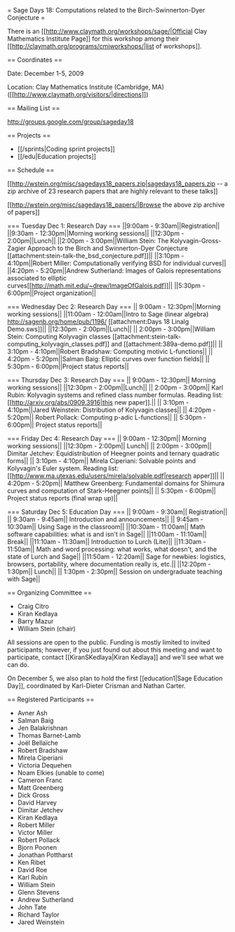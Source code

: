 = Sage Days 18: Computations related to the Birch-Swinnerton-Dyer Conjecture =

There is an [[http://www.claymath.org/workshops/sage/|Official Clay Mathematics Institute Page]] for this workshop among their [[http://claymath.org/programs/cmiworkshops/|list of workshops]].

== Coordinates ==
  
 Date: December 1-5, 2009

 Location: Clay Mathematics Institute (Cambridge, MA) ([[http://www.claymath.org/visitors/|directions]])

== Mailing List ==

 http://groups.google.com/group/sageday18

== Projects ==

 * [[/sprints|Coding sprint projects]]
 * [[/edu|Education projects]]

== Schedule ==

 [[http://wstein.org/misc/sagedays18_papers.zip|sagedays18_papers.zip -- a zip archive of 23 research papers that are highly relevant to these talks]]

 [[http://wstein.org/misc/sagedays18_papers/|Browse the above zip archive of papers]]

=== Tuesday Dec 1:   Research Day ===
||9:00am -  9:30am||Registration||
||9:30am - 12:30pm||Morning working sessions||
||12:30pm -  2:00pm||Lunch||
||2:00pm -  3:00pm||William Stein:  The Kolyvagin-Gross-Zagier Approach to the Birch and Swinnerton-Dyer Conjecture  [[attachment:stein-talk-the_bsd_conjecture.pdf]]||
||3:10pm -  4:10pm||Robert Miller:  Computationally verifying BSD for individual curves||
||4:20pm -  5:20pm||Andrew Sutherland:  Images of Galois representations associated to elliptic curves[[http://math.mit.edu/~drew/ImageOfGalois.pdf]]||
||5:30pm -  6:00pm||Project organization||


=== Wednesday Dec 2: Research Day ===
|| 9:00am - 12:30pm||Morning working sessions||
||11:00am - 12:00am||Intro to Sage (linear algebra) http://sagenb.org/home/pub/1196/ [[attachment:Days 18 Linalg Demo.sws]]||
||12:30pm -  2:00pm||Lunch||
|| 2:00pm -  3:00pm||William Stein:  Computing Kolyvagin classes [[attachment:stein-talk-computing_kolyvagin_classes.pdf]] and [[attachment:389a-demo.pdf]]||
|| 3:10pm -  4:10pm||Robert Bradshaw:  Computing motivic L-functions||
|| 4:20pm -  5:20pm||Salman Baig:  Elliptic curves over function fields||
|| 5:30pm -  6:00pm||Project status reports||

=== Thursday Dec 3:  Research Day ===
|| 9:00am - 12:30pm||  Morning working sessions||
||12:30pm -  2:00pm||Lunch||
|| 2:00pm -  3:00pm|| Karl Rubin:  Kolyvagin systems and refined class number formulas.  Reading list: [[http://arxiv.org/abs/0909.3916|this new paper]].||
|| 3:10pm -  4:10pm||Jared Weinstein:  Distribution of Kolyvagin classes||
|| 4:20pm -  5:20pm|| Robert Pollack:  Computing p-adic L-functions||
|| 5:30pm -  6:00pm|| Project status reports||

=== Friday Dec 4:    Research Day ===
|| 9:00am - 12:30pm|| Morning working sessions||
||12:30pm -  2:00pm|| Lunch||
|| 2:00pm -  3:00pm|| Dimitar Jetchev:  Equidistribution of Heegner points and ternary quadratic forms||
|| 3:10pm -  4:10pm|| Mirela Ciperiani:  Solvable points and Kolyvagin's Euler system. Reading list: [[http://www.ma.utexas.edu/users/mirela/solvable.pdf|research apper]]||
|| 4:20pm -  5:20pm|| Matthew Greenberg:  Fundamental domains for Shimura curves and computation of Stark-Heegner points||
|| 5:30pm -  6:00pm|| Project status reports (final wrap up)||
 
=== Saturday Dec 5:  Education Day ===
|| 9:00am -  9:30am|| Registration||
|| 9:30am -  9:45am|| Introduction and announcements||
|| 9:45am - 10:30am|| Using Sage in the classroom||
||10:30am - 11:00am|| Math software capabilities: what is and isn't in Sage||
||11:00am - 11:10am|| Break||
||11:10am - 11:30am|| Introduction to Lurch (Lite)||
||11:30am - 11:50am|| Math and word processing: what works, what doesn't, and the state of Lurch and Sage||
||11:50am - 12:20am|| Sage for newbies: logistics, browsers, portability, where documentation really is, etc.||
||12:20pm -  1:30pm|| Lunch||
|| 1:30pm -  2:30pm|| Session on undergraduate teaching with Sage||


== Organizing Committee ==
 * Craig Citro
 * Kiran Kedlaya
 * Barry Mazur
 * William Stein (chair)

All sessions are open to the public. Funding is mostly limited to invited participants; however, if you just found out about this meeting and want to participate, contact [[KiranSKedlaya|Kiran Kedlaya]] and we'll see what we can do.

On December 5, we also plan to hold the first [[education1|Sage Education Day]], coordinated by Karl-Dieter Crisman and Nathan Carter.
 
== Registered Participants ==

 * Avner Ash 
 * Salman Baig 
 * Jen Balakrishnan 
 * Thomas Barnet-Lamb 
 * Joël Bellaïche 
 * Robert Bradshaw 
 * Mirela Ciperiani 
 * Victoria Dequehen 
 * Noam Elkies (unable to come)
 * Cameron Franc 
 * Matt Greenberg 
 * Dick Gross 
 * David Harvey 
 * Dimitar Jetchev 
 * Kiran Kedlaya 
 * Robert Miller 
 * Victor Miller 
 * Robert Pollack 
 * Bjorn Poonen 
 * Jonathan Pottharst 
 * Ken Ribet 
 * David Roe 
 * Karl Rubin 
 * William Stein 
 * Glenn Stevens 
 * Andrew Sutherland 
 * John Tate 
 * Richard Taylor 
 * Jared Weinstein 
